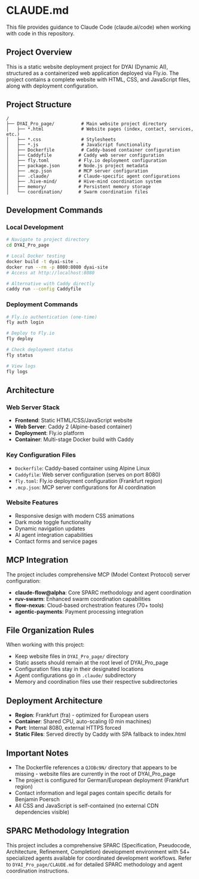 # CLAUDE.md

This file provides guidance to Claude Code (claude.ai/code) when working with code in this repository.

## Project Overview

This is a static website deployment project for DYAI (Dynamic AI), structured as a containerized web application deployed via Fly.io. The project contains a complete website with HTML, CSS, and JavaScript files, along with deployment configuration.

## Project Structure

```
/
├── DYAI_Pro_page/          # Main website project directory
│   ├── *.html              # Website pages (index, contact, services, etc.)
│   ├── *.css               # Stylesheets
│   ├── *.js                # JavaScript functionality
│   ├── Dockerfile          # Caddy-based container configuration
│   ├── Caddyfile          # Caddy web server configuration
│   ├── fly.toml           # Fly.io deployment configuration
│   ├── package.json       # Node.js project metadata
│   ├── .mcp.json          # MCP server configuration
│   ├── .claude/           # Claude-specific agent configurations
│   ├── .hive-mind/        # Hive-mind coordination system
│   ├── memory/            # Persistent memory storage
│   └── coordination/      # Swarm coordination files
```

## Development Commands

### Local Development
```bash
# Navigate to project directory
cd DYAI_Pro_page

# Local Docker testing
docker build -t dyai-site .
docker run --rm -p 8080:8080 dyai-site
# Access at http://localhost:8080

# Alternative with Caddy directly
caddy run --config Caddyfile
```

### Deployment Commands
```bash
# Fly.io authentication (one-time)
fly auth login

# Deploy to Fly.io
fly deploy

# Check deployment status
fly status

# View logs
fly logs
```

## Architecture

### Web Server Stack
- **Frontend**: Static HTML/CSS/JavaScript website
- **Web Server**: Caddy 2 (Alpine-based container)
- **Deployment**: Fly.io platform
- **Container**: Multi-stage Docker build with Caddy

### Key Configuration Files
- `Dockerfile`: Caddy-based container using Alpine Linux
- `Caddyfile`: Web server configuration (serves on port 8080)
- `fly.toml`: Fly.io deployment configuration (Frankfurt region)
- `.mcp.json`: MCP server configurations for AI coordination

### Website Features
- Responsive design with modern CSS animations
- Dark mode toggle functionality
- Dynamic navigation updates
- AI agent integration capabilities
- Contact forms and service pages

## MCP Integration

The project includes comprehensive MCP (Model Context Protocol) server configuration:

- **claude-flow@alpha**: Core SPARC methodology and agent coordination
- **ruv-swarm**: Enhanced swarm coordination capabilities
- **flow-nexus**: Cloud-based orchestration features (70+ tools)
- **agentic-payments**: Payment processing integration

## File Organization Rules

When working with this project:
- Keep website files in `DYAI_Pro_page/` directory
- Static assets should remain at the root level of DYAI_Pro_page
- Configuration files stay in their designated locations
- Agent configurations go in `.claude/` subdirectory
- Memory and coordination files use their respective subdirectories

## Deployment Architecture

- **Region**: Frankfurt (fra) - optimized for European users
- **Container**: Shared CPU, auto-scaling (0 min machines)
- **Port**: Internal 8080, external HTTPS forced
- **Static Files**: Served directly by Caddy with SPA fallback to index.html

## Important Notes

- The Dockerfile references a `QJOBc9N/` directory that appears to be missing - website files are currently in the root of DYAI_Pro_page
- The project is configured for German/European deployment (Frankfurt region)
- Contact information and legal pages contain specific details for Benjamin Poersch
- All CSS and JavaScript is self-contained (no external CDN dependencies visible)

## SPARC Methodology Integration

This project includes a comprehensive SPARC (Specification, Pseudocode, Architecture, Refinement, Completion) development environment with 54+ specialized agents available for coordinated development workflows. Refer to `DYAI_Pro_page/CLAUDE.md` for detailed SPARC methodology and agent coordination instructions.